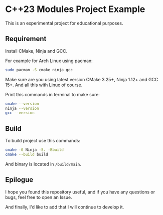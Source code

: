 # C++23 Modules Project Example
This is an experimental project for educational purposes.

## Requirement
Install CMake, Ninja and GCC.

For example for Arch Linux using pacman:
```bash
sudo pacman -S cmake ninja gcc
```

Make sure are you using latest version CMake 3.25+, Ninja 1.12+ and GCC 15+.
And all this with Linux of course.

Print this commands in terminal to make sure:
```bash
cmake --version
ninja --version
gcc --version
```

## Build
To build project use this commands:
```bash
cmake -G Ninja -S. -Bbuild
cmake --build build
```

And binary is located in `/build/main`.
## Epilogue
I hope you found this repository useful, and if you have any questions or bugs, feel free to open an Issue.

And finally, I'd like to add that I will continue to develop it.
